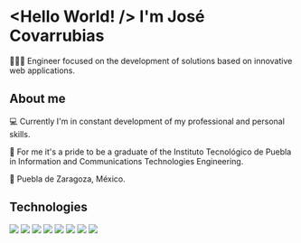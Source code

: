 # <Hello World! /> I'm José Covarrubias
  
  👨🏻‍💻 Engineer focused on the development of solutions based on innovative web applications.

## About me
  💻 Currently I'm in constant development of my professional and personal skills.
  
  🦁 For me it's a pride to be a graduate of the Instituto Tecnológico de Puebla in Information and Communications Technologies Engineering.
  
  📍 Puebla de Zaragoza, México.
 
## Technologies
![](https://img.shields.io/badge/Python%20-3475A8.svg?&style=for-the-badge&logo=python&logoColor=white)
![](https://img.shields.io/badge/JavaScript%20-FFE43F.svg?&style=for-the-badge&logo=javascript&logoColor=232323)
![](https://img.shields.io/badge/Node.JS%20-B2E14D.svg?&style=for-the-badge&logo=node.js&logoColor=232323)
![](https://img.shields.io/badge/Flask%20-fff.svg?&style=for-the-badge&logo=flask&logoColor=232323)
![](https://img.shields.io/badge/Vue.JS%20-3fb984.svg?&style=for-the-badge&logo=vue.js&logoColor=white)
![](https://img.shields.io/badge/Nuxt.JS%20-31475e.svg?&style=for-the-badge&logo=nuxt.js&logoColor=3fb27f)
![](https://img.shields.io/badge/React.JS%20-418fa7.svg?&style=for-the-badge&logo=react&logoColor=white)
![](https://img.shields.io/badge/GIT%20-ea5e45.svg?&style=for-the-badge&logo=git&logoColor=white)

<!--
**thecovarrubias/thecovarrubias** is a ✨ _special_ ✨ repository because its `README.md` (this file) appears on your GitHub profile.

Here are some ideas to get you started:

- 🔭 I’m currently working on ...
- 🌱 I’m currently learning ...
- 👯 I’m looking to collaborate on ...
- 🤔 I’m looking for help with ...
- 💬 Ask me about ...
- 📫 How to reach me: ...
- 😄 Pronouns: ...
- ⚡ Fun fact: ...
-->
